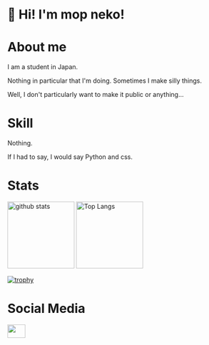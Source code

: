<h1 align="left">👋 Hi! I'm mop neko!</h1>

<h1 align="left">About me</h1>

I am a student in Japan.

Nothing in particular that I'm doing. Sometimes I make silly things.

Well, I don't particularly want to make it public or anything...

<h1 align="left">Skill</h1>

Nothing.

If I had to say, I would say Python and css.

<h1 align="left">Stats</h1>

<p align="left"> 
  <img alt="github stats" height="150px" src="https://github-readme-stats.vercel.app/api?username=mabo-danmaku&theme=onedark&show_icons=ture" />
  <img alt="Top Langs" height="150px" src="https://github-readme-stats.vercel.app/api/top-langs/?username=mabo-danmaku&layout=compact&show_icons=true&theme=onedark" />
</p>

[![trophy](https://github-profile-trophy.vercel.app/?username=mabo-danmaku&theme=onedark)](https://github.com/ryo-ma/github-profile-trophy)

<h1 align="left">Social Media</h1>

<p align="left">
<a href="https://x.com/mabo_danmaku" target="blank"><img align="center" src="https://raw.githubusercontent.com/maurodesouza/profile-readme-generator/master/src/assets/icons/social/twitter/default.svg" alt="" height="30" width="40" /></a>
</p>
